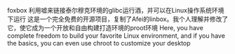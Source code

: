 foxbox
利用嘘来链接泰尔穆克环境的glibc运行酒，并可以在Linux操作系统环境下运行
这是一个完全免费的开源项目，复制了Afei的linbox。我个人理解并修改了它，使它成为一个开放和自由构建打造环境的proot环境
Here, you have complete freedom to build your favorite Linux environment, and if you have the basics, you can even use chroot to customize your desktop
